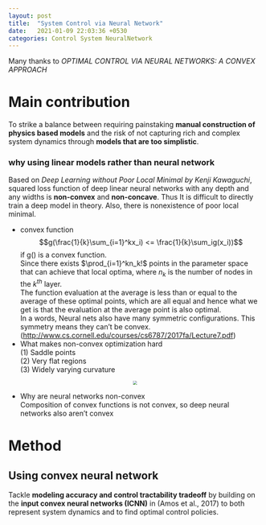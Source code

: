 ```yaml
---
layout: post
title:  "System Control via Neural Network"
date:   2021-01-09 22:03:36 +0530
categories: Control System NeuralNetwork
---
```


Many thanks to *OPTIMAL CONTROL VIA NEURAL NETWORKS: A CONVEX APPROACH*  

# Main contribution
To strike a balance between requiring painstaking **manual construction of physics based models** and the risk of not capturing rich and complex system dynamics through **models that are too simplistic**.  
### why using linear models rather than neural network
Based on *Deep Learning without Poor Local Minimal by Kenji Kawaguchi*, squared loss function of deep linear neural networks with any depth and any widths is **non-convex** and **non-concave**. Thus It is difficult to directly train a deep model in theory. Also, there is  nonexistence of poor local minimal.   
- convex function
$$g(\frac{1}{k}\sum_{i=1}^kx_i) <= \frac{1}{k}\sum_ig(x_i))$$
if g() is a convex function.  
Since there exists $\prod_{i=1}^kn_k!$ points in the parameter space that can achieve that local optima, where $n_k$ is the number of nodes in the $k^{th}$ layer.   
The function evaluation at the average is less than or equal to the average of these optimal points, which are all equal and hence what we get is that the evaluation at the average point is also optimal.  
In a words, Neural nets also have many symmetric configurations. This symmetry means they can’t be convex. (http://www.cs.cornell.edu/courses/cs6787/2017fa/Lecture7.pdf)
- What makes non-convex optimization hard  
(1) Saddle points  
(2) Very flat regions  
(3) Widely varying curvature  
<div align=center><img src="https://upload.wikimedia.org/wikipedia/commons/1/1e/Saddle_point.svg" style="zoom:50%"></div>  

- Why are neural networks non-convex  
Composition of convex functions is not convex, so deep neural networks also aren’t convex

# Method
## Using convex neural network
Tackle **modeling accuracy and control tractability tradeoff** by building on the **input convex neural networks (ICNN)** in (Amos et al., 2017) to both represent system dynamics and to find optimal control policies.